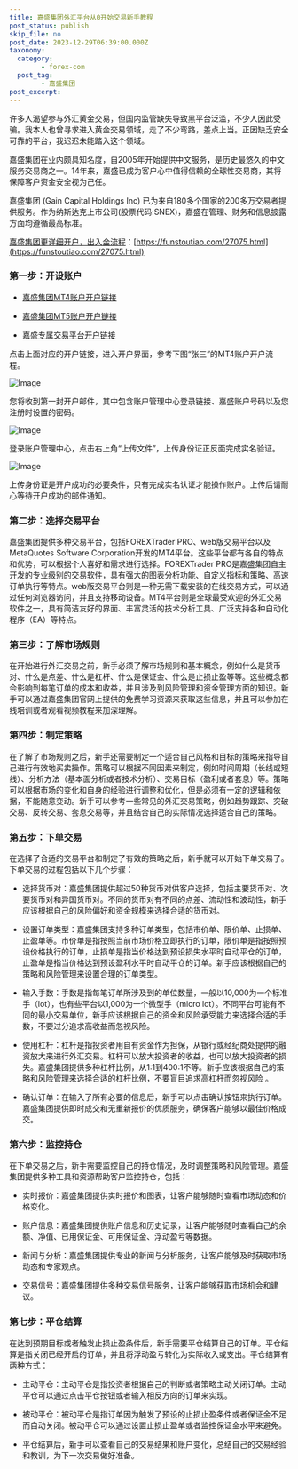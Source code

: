 ```yaml
---
title: 嘉盛集团外汇平台从0开始交易新手教程
post_status: publish
skip_file: no
post_date: 2023-12-29T06:39:00.000Z
taxonomy:
  category:
        - forex-com
  post_tag:
        - 嘉盛集团
post_excerpt: 
---
```

许多人渴望参与外汇黄金交易，但国内监管缺失导致黑平台泛滥，不少人因此受骗。我本人也曾寻求进入黄金交易领域，走了不少弯路，差点上当。正因缺乏安全可靠的平台，我迟迟未能踏入这个领域。

嘉盛集团在业内颇具知名度，自2005年开始提供中文服务，是历史最悠久的中文服务交易商之一。14年来，嘉盛已成为客户心中值得信赖的全球性交易商，其将保障客户资金安全视为己任。

嘉盛集团 (Gain Capital Holdings Inc) 已为来自180多个国家的200多万交易者提供服务。作为纳斯达克上市公司(股票代码:SNEX)，嘉盛在管理、财务和信息披露方面均遵循最高标准。

[嘉盛集团更详细开户，出入金流程](https://funstoutiao.com/27075.html)：[https://funstoutiao.com/27075.html](https://funstoutiao.com/27075.html)

### 第一步：开设账户

* [嘉盛集团MT4账户开户链接](https://s.ssgg.net/jsmt4)

* [嘉盛集团MT5账户开户链接](https://s.ssgg.net/jsmt5)

* [嘉盛专属交易平台开户链接](https://s.ssgg.net/js)

点击上面对应的开户链接，进入开户界面，参考下图“张三”的MT4账户开户流程。

![Image](https://prod-files-secure.s3.us-west-2.amazonaws.com/39ed1227-6d7d-4570-be36-9ccd4a2c4241/7a167aea-686b-400d-af59-4e18eb607a40/640.png?X-Amz-Algorithm=AWS4-HMAC-SHA256&X-Amz-Content-Sha256=UNSIGNED-PAYLOAD&X-Amz-Credential=ASIAZI2LB4663ZSJWTAS%2F20251020%2Fus-west-2%2Fs3%2Faws4_request&X-Amz-Date=20251020T101309Z&X-Amz-Expires=3600&X-Amz-Security-Token=IQoJb3JpZ2luX2VjED8aCXVzLXdlc3QtMiJHMEUCIQCByPK5Aii7QBH10XB0t4ehOdXltVpOgw0dJEyQwyU4cAIgOaS3kXTw4OcxmJnyc9aMd%2FDN%2FIcOA3SCoH1USiYVUYIqiAQI6P%2F%2F%2F%2F%2F%2F%2F%2F%2F%2FARAAGgw2Mzc0MjMxODM4MDUiDB%2FlN3bsdFQRUD3LHircA%2BKMEchQxz6EjfOG79hWEjk4d0%2FQKgAtHD0ScmdxRpoyMgP9yL3ns9M8EUmDfFM5Lj7lIb6WbahzoOfekYG%2FR8AXBL2frN7uI8o494qXuCy1vgDd6qE5Du%2BzKRk7N2xxjo5z04XbQvp1sTge7JYSvfIKVsA8ZT3J%2BLQxsxp4Y07s9qc6nXT20TWi5bFOZNyKfKOAPbxiv%2FdJmRavortpbqSfxjtdr2aXLftzoYhwc6x%2B%2F8ExF1gk5Ylkb%2Bb%2BthpzDYbsQil07BiyBhOo9YaN%2FcjAKFrXRj%2FeAHnBdgiKQWY8Tf6cM6TkPIMci6wG3UuIsK0H%2BnVIqnPMcQPPJNeHiBtfKqJaAScgTIoG4MUGsqITe267gpuIiUaNuwjfR%2BECHpq5u1K09A4MPdF63WUpVIBvcUCiky4zBMQze5tRPeO4DZpntM0VW1eWOoyN5QoxX61U7t9U7q60t%2BjAUo8ZpYPa5iF4wwQF5nvEmHy0s8KXPJF%2Fo%2BIMkpN6cTnTzFrqeAvdhPXwie0%2FGPsR3kql1XAwDVIFFtkadYjKGePjMnm0VhFlhgiACcFn57SM%2ByFAxQYtNI1tv%2FL%2BU4O%2BpDBChv15SBsiSSl%2F3s%2Fy8BJtJJCTGMg%2F3rm7bXFLX4aMMKK418cGOqUB%2FBHGktxqAYjy%2FrboiSnmMLyc2FCrNoEGHEMfTW7%2BQvWOXGkqZkST9gJatjsyKSDP3R6lCrd0GtkTJR%2FyPzEGz1%2BxALIT0kyKrS7NHhXA2WXfpL274%2Fp1siLj8%2FoiRVkZknirABL9mJJTKMtV69oMfMfEaYU%2FImbPitinIVINa%2BmAQVF4rzz8JDjum%2BQP8kptqST2VSiJf2Nb4JzzJFf%2BkMCPdx2T&X-Amz-Signature=0e19f9c381b5738773bd851950679a0dfc5534c82e7986d9b9fbb5ecf39d6535&X-Amz-SignedHeaders=host&x-amz-checksum-mode=ENABLED&x-id=GetObject)

您将收到第一封开户邮件，其中包含账户管理中心登录链接、嘉盛账户号码以及您注册时设置的密码。

![Image](https://prod-files-secure.s3.us-west-2.amazonaws.com/39ed1227-6d7d-4570-be36-9ccd4a2c4241/eaa1c6b3-2877-4284-a0e1-530e222c27fb/image.png?X-Amz-Algorithm=AWS4-HMAC-SHA256&X-Amz-Content-Sha256=UNSIGNED-PAYLOAD&X-Amz-Credential=ASIAZI2LB4663ZSJWTAS%2F20251020%2Fus-west-2%2Fs3%2Faws4_request&X-Amz-Date=20251020T101309Z&X-Amz-Expires=3600&X-Amz-Security-Token=IQoJb3JpZ2luX2VjED8aCXVzLXdlc3QtMiJHMEUCIQCByPK5Aii7QBH10XB0t4ehOdXltVpOgw0dJEyQwyU4cAIgOaS3kXTw4OcxmJnyc9aMd%2FDN%2FIcOA3SCoH1USiYVUYIqiAQI6P%2F%2F%2F%2F%2F%2F%2F%2F%2F%2FARAAGgw2Mzc0MjMxODM4MDUiDB%2FlN3bsdFQRUD3LHircA%2BKMEchQxz6EjfOG79hWEjk4d0%2FQKgAtHD0ScmdxRpoyMgP9yL3ns9M8EUmDfFM5Lj7lIb6WbahzoOfekYG%2FR8AXBL2frN7uI8o494qXuCy1vgDd6qE5Du%2BzKRk7N2xxjo5z04XbQvp1sTge7JYSvfIKVsA8ZT3J%2BLQxsxp4Y07s9qc6nXT20TWi5bFOZNyKfKOAPbxiv%2FdJmRavortpbqSfxjtdr2aXLftzoYhwc6x%2B%2F8ExF1gk5Ylkb%2Bb%2BthpzDYbsQil07BiyBhOo9YaN%2FcjAKFrXRj%2FeAHnBdgiKQWY8Tf6cM6TkPIMci6wG3UuIsK0H%2BnVIqnPMcQPPJNeHiBtfKqJaAScgTIoG4MUGsqITe267gpuIiUaNuwjfR%2BECHpq5u1K09A4MPdF63WUpVIBvcUCiky4zBMQze5tRPeO4DZpntM0VW1eWOoyN5QoxX61U7t9U7q60t%2BjAUo8ZpYPa5iF4wwQF5nvEmHy0s8KXPJF%2Fo%2BIMkpN6cTnTzFrqeAvdhPXwie0%2FGPsR3kql1XAwDVIFFtkadYjKGePjMnm0VhFlhgiACcFn57SM%2ByFAxQYtNI1tv%2FL%2BU4O%2BpDBChv15SBsiSSl%2F3s%2Fy8BJtJJCTGMg%2F3rm7bXFLX4aMMKK418cGOqUB%2FBHGktxqAYjy%2FrboiSnmMLyc2FCrNoEGHEMfTW7%2BQvWOXGkqZkST9gJatjsyKSDP3R6lCrd0GtkTJR%2FyPzEGz1%2BxALIT0kyKrS7NHhXA2WXfpL274%2Fp1siLj8%2FoiRVkZknirABL9mJJTKMtV69oMfMfEaYU%2FImbPitinIVINa%2BmAQVF4rzz8JDjum%2BQP8kptqST2VSiJf2Nb4JzzJFf%2BkMCPdx2T&X-Amz-Signature=852d58fa536663c40e5706174fe5ec503d12b5e460148ec846a2c082f22fc703&X-Amz-SignedHeaders=host&x-amz-checksum-mode=ENABLED&x-id=GetObject)

登录账户管理中心，点击右上角“上传文件”，上传身份证正反面完成实名验证。

![Image](https://prod-files-secure.s3.us-west-2.amazonaws.com/39ed1227-6d7d-4570-be36-9ccd4a2c4241/54090639-09fc-46b4-a135-e0289f707147/image.png?X-Amz-Algorithm=AWS4-HMAC-SHA256&X-Amz-Content-Sha256=UNSIGNED-PAYLOAD&X-Amz-Credential=ASIAZI2LB4663ZSJWTAS%2F20251020%2Fus-west-2%2Fs3%2Faws4_request&X-Amz-Date=20251020T101309Z&X-Amz-Expires=3600&X-Amz-Security-Token=IQoJb3JpZ2luX2VjED8aCXVzLXdlc3QtMiJHMEUCIQCByPK5Aii7QBH10XB0t4ehOdXltVpOgw0dJEyQwyU4cAIgOaS3kXTw4OcxmJnyc9aMd%2FDN%2FIcOA3SCoH1USiYVUYIqiAQI6P%2F%2F%2F%2F%2F%2F%2F%2F%2F%2FARAAGgw2Mzc0MjMxODM4MDUiDB%2FlN3bsdFQRUD3LHircA%2BKMEchQxz6EjfOG79hWEjk4d0%2FQKgAtHD0ScmdxRpoyMgP9yL3ns9M8EUmDfFM5Lj7lIb6WbahzoOfekYG%2FR8AXBL2frN7uI8o494qXuCy1vgDd6qE5Du%2BzKRk7N2xxjo5z04XbQvp1sTge7JYSvfIKVsA8ZT3J%2BLQxsxp4Y07s9qc6nXT20TWi5bFOZNyKfKOAPbxiv%2FdJmRavortpbqSfxjtdr2aXLftzoYhwc6x%2B%2F8ExF1gk5Ylkb%2Bb%2BthpzDYbsQil07BiyBhOo9YaN%2FcjAKFrXRj%2FeAHnBdgiKQWY8Tf6cM6TkPIMci6wG3UuIsK0H%2BnVIqnPMcQPPJNeHiBtfKqJaAScgTIoG4MUGsqITe267gpuIiUaNuwjfR%2BECHpq5u1K09A4MPdF63WUpVIBvcUCiky4zBMQze5tRPeO4DZpntM0VW1eWOoyN5QoxX61U7t9U7q60t%2BjAUo8ZpYPa5iF4wwQF5nvEmHy0s8KXPJF%2Fo%2BIMkpN6cTnTzFrqeAvdhPXwie0%2FGPsR3kql1XAwDVIFFtkadYjKGePjMnm0VhFlhgiACcFn57SM%2ByFAxQYtNI1tv%2FL%2BU4O%2BpDBChv15SBsiSSl%2F3s%2Fy8BJtJJCTGMg%2F3rm7bXFLX4aMMKK418cGOqUB%2FBHGktxqAYjy%2FrboiSnmMLyc2FCrNoEGHEMfTW7%2BQvWOXGkqZkST9gJatjsyKSDP3R6lCrd0GtkTJR%2FyPzEGz1%2BxALIT0kyKrS7NHhXA2WXfpL274%2Fp1siLj8%2FoiRVkZknirABL9mJJTKMtV69oMfMfEaYU%2FImbPitinIVINa%2BmAQVF4rzz8JDjum%2BQP8kptqST2VSiJf2Nb4JzzJFf%2BkMCPdx2T&X-Amz-Signature=17e6ccf0e71935303ab5814e1ae264ad5f5e15579de60d65ad12164a2a2b052c&X-Amz-SignedHeaders=host&x-amz-checksum-mode=ENABLED&x-id=GetObject)

上传身份证是开户成功的必要条件，只有完成实名认证才能操作账户。上传后请耐心等待开户成功的邮件通知。

### 第二步：选择交易平台

嘉盛集团提供多种交易平台，包括FOREXTrader PRO、web版交易平台以及MetaQuotes Software Corporation开发的MT4平台。这些平台都有各自的特点和优势，可以根据个人喜好和需求进行选择。FOREXTrader PRO是嘉盛集团自主开发的专业级别的交易软件，具有强大的图表分析功能、自定义指标和策略、高速订单执行等特点。web版交易平台则是一种无需下载安装的在线交易方式，可以通过任何浏览器访问，并且支持移动设备。MT4平台则是全球最受欢迎的外汇交易软件之一，具有简洁友好的界面、丰富灵活的技术分析工具、广泛支持各种自动化程序（EA）等特点。

### 第三步：了解市场规则

在开始进行外汇交易之前，新手必须了解市场规则和基本概念，例如什么是货币对、什么是点差、什么是杠杆、什么是保证金、什么是止损止盈等等。这些概念都会影响到每笔订单的成本和收益，并且涉及到风险管理和资金管理方面的知识。新手可以通过嘉盛集团官网上提供的免费学习资源来获取这些信息，并且可以参加在线培训或者观看视频教程来加深理解。

### 第四步：制定策略

在了解了市场规则之后，新手还需要制定一个适合自己风格和目标的策略来指导自己进行有效地买卖操作。策略可以根据不同因素来制定，例如时间周期（长线或短线）、分析方法（基本面分析或者技术分析）、交易目标（盈利或者套息）等。策略可以根据市场的变化和自身的经验进行调整和优化，但是必须有一定的逻辑和依据，不能随意变动。新手可以参考一些常见的外汇交易策略，例如趋势跟踪、突破交易、反转交易、套息交易等，并且结合自己的实际情况选择适合自己的策略。

### 第五步：下单交易

在选择了合适的交易平台和制定了有效的策略之后，新手就可以开始下单交易了。下单交易的过程包括以下几个步骤：

* 选择货币对：嘉盛集团提供超过50种货币对供客户选择，包括主要货币对、次要货币对和异国货币对。不同的货币对有不同的点差、流动性和波动性，新手应该根据自己的风险偏好和资金规模来选择合适的货币对。

* 设置订单类型：嘉盛集团支持多种订单类型，包括市价单、限价单、止损单、止盈单等。市价单是指按照当前市场价格立即执行的订单，限价单是指按照预设价格执行的订单，止损单是指当价格达到预设损失水平时自动平仓的订单，止盈单是指当价格达到预设盈利水平时自动平仓的订单。新手应该根据自己的策略和风险管理来设置合理的订单类型。

* 输入手数：手数是指每笔订单所涉及到的单位数量，一般以10,000为一个标准手（lot），也有些平台以1,000为一个微型手（micro lot）。不同平台可能有不同的最小交易单位，新手应该根据自己的资金和风险承受能力来选择合适的手数，不要过分追求高收益而忽视风险。

* 使用杠杆：杠杆是指投资者用自有资金作为担保，从银行或经纪商处提供的融资放大来进行外汇交易。杠杆可以放大投资者的收益，也可以放大投资者的损失。嘉盛集团提供多种杠杆比例，从1:1到400:1不等。新手应该根据自己的策略和风险管理来选择合适的杠杆比例，不要盲目追求高杠杆而忽视风险 。

* 确认订单：在输入了所有必要的信息后，新手可以点击确认按钮来执行订单。嘉盛集团提供即时成交和无重新报价的优质服务，确保客户能够以最佳价格成交。

### 第六步：监控持仓

在下单交易之后，新手需要监控自己的持仓情况，及时调整策略和风险管理。嘉盛集团提供多种工具和资源帮助客户监控持仓，包括：

* 实时报价：嘉盛集团提供实时报价和图表，让客户能够随时查看市场动态和价格变化。

* 账户信息：嘉盛集团提供账户信息和历史记录，让客户能够随时查看自己的余额、净值、已用保证金、可用保证金、浮动盈亏等数据。

* 新闻与分析：嘉盛集团提供专业的新闻与分析服务，让客户能够及时获取市场动态和专家观点。

* 交易信号：嘉盛集团提供多种交易信号服务，让客户能够获取市场机会和建议。

### 第七步：平仓结算

在达到预期目标或者触发止损止盈条件后，新手需要平仓结算自己的订单。平仓结算是指关闭已经开启的订单，并且将浮动盈亏转化为实际收入或支出。平仓结算有两种方式：

* 主动平仓：主动平仓是指投资者根据自己的判断或者策略主动关闭订单。主动平仓可以通过点击平仓按钮或者输入相反方向的订单来实现。

* 被动平仓：被动平仓是指订单因为触发了预设的止损止盈条件或者保证金不足而自动关闭。被动平仓可以通过设置止损止盈单或者监控保证金水平来避免。

* 平仓结算后，新手可以查看自己的交易结果和账户变化，总结自己的交易经验和教训，为下一次交易做好准备。